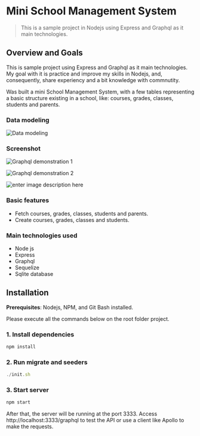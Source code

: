 
# Mini School Management System
> This is a sample project in Nodejs using Express and Graphql as it main technologies.

## Overview and Goals
 This is sample project using Express and Graphql as it main technologies. My goal with it is practice and improve my skills in Nodejs, and, consequently, share experiency and a bit knowledge with commnutity.
 
Was built a mini School Management System, with a few tables representing a  basic structure   existing in a school, like: courses, grades, classes, students and parents.

### Data modeling
![Data modeling](https://lh3.googleusercontent.com/WDzCsXGfAL_0iVpUoNMEqcPTE68OgKpLhEC1NHrqCoNsW9IOQliu3rzblLps331DQyMrTB-KVFdAAEebm9a-wo4tsBmURd2Aszj4iMjBST9fR1tV4QYItCcWAPDkyBu8GmbAIefjTewoPQuXKtbALxXE7n7ulM-WMvreAB--oMeXNQjpzO_3LQhlou64Fw_0K6iyYemCiRDAT8hTSuZiL28hHB-i7arkkfn9R22VjDl-rTTu3Wjq8YiRVSTNKWb4iMoOP-vfIzS57JVoxZg_Tho8uj09-aqO7R1vkZPnKTF9mm50YIhy5VfVa1-mziwDK1thdmtSFpnK5TNS-5-bb4wGyiMZYHkl-h3yZ6VNMGLlRApg80qHRhV5pnbGFe01cAIVkdm9X5w-2UX8nD4iJVMt1-Yr_Q244Uw7hCJBA_hWcTa_bPE_nrLMmHl4yBBarKwalmPwpKQsnrBMb8-oebE5TDGd4MsFhyjygrTYxtZGsKlMLjtULE6ZItfKP_ccpDPMTdDekz49looERzIKgaiV5Egl8UaDFGKLJ_yuDcqj71W6FEcHG473ACg7S46gkIE8FSmo2xzSw9GbpHVR7Vq3DJ-lg7g8ZkRDeLR_oF3AbW2f2UcOXQ9Wc197nKmNjAx7wowtEZ6XoVhv0W9TAIu3YRWdbe17k-_9NbjDrxMEK88RbaYy2CM=w710-h418-no)

### Screenshot
![Graphql demonstration 1](https://lh3.googleusercontent.com/tFD658YcaEFL5KtOcIQVAWLduyk_I2WRX9VchbR9P7UkvCEoy2am7Mh76BhNfzwq22SCjOb63GWFQsmDDYEEpLhs23q8O8bwSjxzFJGzMHzWzzcBixsURF4zOWZlGu7x1QUt5AeMWZIrurGYIzH6MExpCPQnNySkv3cF025bpSv-wbKLqKdLnZ-dM-w0PUFpPbd34XEqz1tAkznCIkW8pEgFN-Orrf8L9KOEVCB6ncT345fYFA4L0tKdSSrTJUk3hZTVK_nK_3CfRl1fv7l2DZEpToeFBxbMUO5Inoy2xl1Re2hpgKYu70dbtqoYVmqNXRq8VyMJoAT61eXFE5W5Iix2SgbNsGDUy3OsRhYxHUU4KYmBqTlLIJT9SqAE5_a3RwrXWIk96TPWte_XPNXQxrI280-3KNZQF7v8XJRUT1lnU4wQBBtCrkIl7kIWd5BRIhi_79Rpv_-B1HbbpoMAu5DYtx7AYTXD_h9Rcm_JCT2U0pSFPDhodY0yT9g8rOLzZ7kk9OkVNfU6uv9erAK_03DEkbwGcXUzUJ2olTyhwrW1RYE_QlhdRQsb_ucFS7FIvYuOvZEKXTgsYGy3P4x9vWgjZ8Kn4jWqSKJkdmOhXQeesH-gXcD0IRJxPSJD7b-vutPmYNWZunWVcRDYh7t5X9cAPTHZUII28hXzTHweaDT4l5oa7UnlsKM=w1019-h595-no)

![Graphql demonstration 2](https://lh3.googleusercontent.com/gkV2HU5SbzDBDDloE3jaPl9bf1wpyUzurKgLX0Z0DWfNgsZYag9cVdBKR0VlgZ6wSp86soD9mpZ-E91GOcvecfZNpq09STw83qTDBPTu50WQBnAHR-8udXDmk17rTTUYmDdFuRlK0CHZFc60HVqL7Xgmd7rsk1xz8QRIOg2HtONKmpxXbpwP1HnxkTv-xcA4C3d5cAnu3-bqbThw43wk-xGZ6RoFGcArSsW1i7GOjJGepelz_edp2gEyHU-zJVfLjgFFYrFBM2i3nWFNCGC-ZzSWM4MGTU_MKKKHdCwhS7j6M8V5Zu8UhiGrKZRElGWRPofVEjkzHriuXdhxuntMumLMeRnvmnx0eX7zzipPfYy4cQW2bNkLwaGY4iLhKdFV4TAbaMcw1khyD5F_6ldryyEg5RPboBYyaqNpM5113iHYXitKT8ppsR1BzFSSdhCnUWFVKR2uF69M7wwMQajzjQwRSkomHkqsQXoWrFO0bZXsp6Jcx1CJMagII_U90459tzAhl7ICP_AYSELS-qg8iSaKOYQ2YteNkc_8KQNkDLsQl20eUSeSE4gPh1sMRwf03XQaoc4_5oL6G4b0f3CoXremTKcD-F2OCb9wlwbv5utPCdN8LwYKhJGk0PfZff_aqSgelx0s5tmYSXQKAJXOcfCUBBwGDWa231dJ-VXj6A9cU4uP9TighPQ=w978-h555-no)

![enter image description here](https://lh3.googleusercontent.com/V1vbXP2anKnADNAFtRcrbqfjp6OBpAWAnz8ysEEIQCAb-jLTaFIOw8Z8yrKO20TX69mOGZu5zhEXK_2AhGTrdy22cOV6VoqvW2UyjF_r19vOuyAftBSqJbW5rM0yc0_M-TTcBsuPxojt2QfXaeM8pKkzNvXywNZBvxocBLZtnPUgSLJ9Ks6lUbR04h9vzKGvqUkWjAdzMV1vjjXoZ_OGhZLhWQD1EpbYiHCxChSFaS4goamA5cEkEtKFGAgNbLhTlxPHzqiHoiqrni0g6mH4ymtEW6ZZgjOn-f5v7TSO5m34kUUiJCZIEuuryRaRDAVzI7z-sR4sRKcU8OVUNcxiZ-84OY4WQdJYfTEDIzE_xf14PlOXBcDwJCEPSccjCBIRd86mrbdONHP-7XhWNfv31ElyLmmy_C02niDJ6GK96Mnjd8YKWouCX1IioO_TwrJq0GDipNuTOshD65gdMQ-3KbZLty6OZ8fRRrnv3-vLigY3_dIg2fDWjx0dWHnqoKzRt2rSBbSvLeaT6M4AO5JI4-QrnG4UeMfq0Tv0xoHcCavc5Ir5orBU6_HlI-E2Z0vdrC7F5ZMuo2VBPvddVQmeghOIAUIR89SK8Z3_LUzjnBPzZHwuWIvyTBLByqeV7unGYEOdF1iHk4fqU_Lu2DG-P33gD5OpqRz6rToJcH74janp_ySXPfvwYoU=w913-h275-no)

### Basic features
  - Fetch courses, grades, classes, students and parents.
 - Create courses, grades, classes and students.

### Main technologies used
 - Node js
 - Express
 - Graphql
 - Sequelize
 - Sqlite database

## Installation

**Prerequisites**: Nodejs, NPM, and Git Bash installed.

Please execute all the commands below on the root folder project.
### 1. Install dependencies
```js
npm install
```
### 2. Run migrate and seeders
```js
./init.sh
```
### 3. Start server
```js
npm start
```
After that, the server will be running at the port 3333. Access http://localhost:3333/graphql to test the API or use a client like Apollo to make the requests.
 
 
